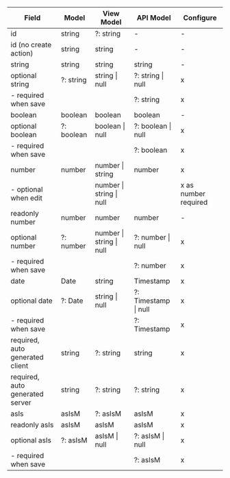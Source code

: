 | Field                           | Model      | View Model               | API Model            | Configure            |
| ------------------------------- | ---------- | ------------------------ | -------------------- | -------------------- |
| id                              | string     | ?: string                | -                    | -                    |
| id (no create action)           | string     | string                   | -                    | -                    |
| string                          | string     | string                   | string               | -                    |
| optional string                 | ?: string  | string \| null           | ?: string \| null    | x                    |
| - required when save            |            |                          | ?: string            | x                    |
| boolean                         | boolean    | boolean                  | boolean              | -                    |
| optional boolean                | ?: boolean | boolean \| null          | ?: boolean \| null   | x                    |
| - required when save            |            |                          | ?: boolean           | x                    |
| number                          | number     | number \| string         | number               | x                    |
| - optional when edit            |            | number \| string \| null |                      | x as number required |
| readonly number                 | number     | number                   | number               | -                    |
| optional number                 | ?: number  | number \| string \| null | ?: number \| null    | x                    |
| - required when save            |            |                          | ?: number            | x                    |
| date                            | Date       | string                   | Timestamp            | x                    |
| optional date                   | ?: Date    | string \| null           | ?: Timestamp \| null | x                    |
| - required when save            |            |                          | ?: Timestamp         | x                    |
| required, auto generated client | string     | ?: string                | string               | x                    |
| required, auto generated server | string     | ?: string                | ?: string            | x                    |
| asIs                            | asIsM      | ?: asIsM                 | asIsM                | x                    |
| readonly asIs                   | asIsM      | asIsM                    | asIsM                | x                    |
| optional asIs                   | ?: asIsM   | asIsM \| null            | ?: asIsM \| null     | x                    |
| - required when save            |            |                          | ?: asIsM             | x                    |
